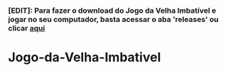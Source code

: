 ### [EDIT]: Para fazer o download do Jogo da Velha Imbatível e jogar no seu computador, basta acessar o aba 'releases' ou clicar [aqui](https://github.com/inacioMattos/Jogo-da-Velha-Imbat-vel/releases)

# Jogo-da-Velha-Imbativel
